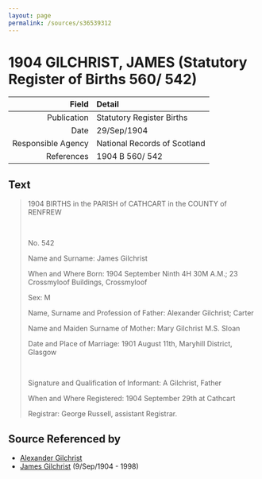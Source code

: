 ```yaml
---
layout: page
permalink: /sources/s36539312
---
```


# 1904 GILCHRIST, JAMES (Statutory Register of Births 560/ 542)

Field | Detail
---:|:---
Publication | Statutory Register Births
Date | 29/Sep/1904
Responsible Agency | National Records of Scotland
References | 1904 B 560/ 542

## Text

> 1904 BIRTHS in the PARISH of CATHCART in the COUNTY of RENFREW
>
> <br/>
>
> No. 542
>
> Name and Surname: James Gilchrist
>
> When and Where Born: 1904 September Ninth 4H 30M A.M.; 23 Crossmyloof Buildings, Crossmyloof
>
> Sex: M
>
> Name, Surname and Profession of Father: Alexander Gilchrist; Carter
>
> Name and Maiden Surname of Mother: Mary Gilchrist M.S. Sloan
>
> Date and Place of Marriage: 1901 August 11th, Maryhill District, Glasgow
>
> <br/>
>
> Signature and Qualification of Informant: A Gilchrist, Father
>
> When and Where Registered: 1904 September 29th at Cathcart
>
> Registrar: George Russell, assistant Registrar.
>

## Source Referenced by

* [Alexander Gilchrist](../people/@61092708@-alexander-gilchrist-b-d.md)
* [James Gilchrist](../people/@43287262@-james-gilchrist-b1904-9-9-d1998.md) (9/Sep/1904 - 1998)
